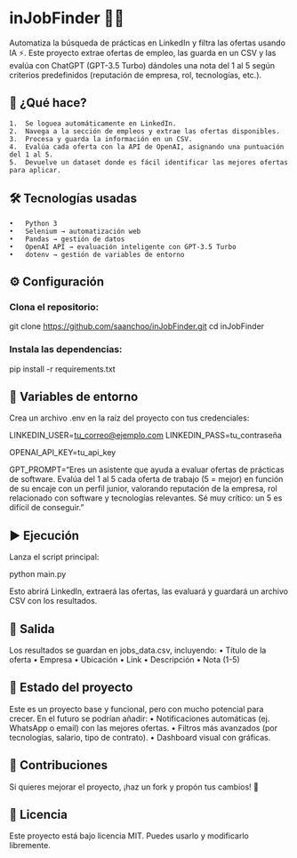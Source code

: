 # inJobFinder 🔎💼

Automatiza la búsqueda de prácticas en LinkedIn y filtra las ofertas usando IA ⚡.
Este proyecto extrae ofertas de empleo, las guarda en un CSV y las evalúa con ChatGPT (GPT-3.5 Turbo) dándoles una nota del 1 al 5 según criterios predefinidos (reputación de empresa, rol, tecnologías, etc.).


## 🚀 ¿Qué hace?
	1.	Se loguea automáticamente en LinkedIn.
	2.	Navega a la sección de empleos y extrae las ofertas disponibles.
	3.	Procesa y guarda la información en un CSV.
	4.	Evalúa cada oferta con la API de OpenAI, asignando una puntuación del 1 al 5.
	5.	Devuelve un dataset donde es fácil identificar las mejores ofertas para aplicar.



## 🛠️ Tecnologías usadas
	•	Python 3
	•	Selenium → automatización web
	•	Pandas → gestión de datos
	•	OpenAI API → evaluación inteligente con GPT-3.5 Turbo
	•	dotenv → gestión de variables de entorno



## ⚙️ Configuración

### Clona el repositorio:

git clone https://github.com/saanchoo/inJobFinder.git
cd inJobFinder

### Instala las dependencias:

pip install -r requirements.txt



## 🔑 Variables de entorno

Crea un archivo .env en la raíz del proyecto con tus credenciales:

LINKEDIN_USER=tu_correo@ejemplo.com
LINKEDIN_PASS=tu_contraseña

OPENAI_API_KEY=tu_api_key

GPT_PROMPT=“Eres un asistente que ayuda a evaluar ofertas de prácticas de software. Evalúa del 1 al 5 cada oferta de trabajo (5 = mejor) en función de su encaje con un perfil junior, valorando reputación de la empresa, rol relacionado con software y tecnologías relevantes. Sé muy crítico: un 5 es difícil de conseguir.”



## ▶️ Ejecución

Lanza el script principal:

python main.py

Esto abrirá LinkedIn, extraerá las ofertas, las evaluará y guardará un archivo CSV con los resultados.



## 📂 Salida

Los resultados se guardan en jobs_data.csv, incluyendo:
	•	Título de la oferta
	•	Empresa
	•	Ubicación
	•	Link
	•	Descripción
	•	Nota (1-5)



## 🚧 Estado del proyecto

Este es un proyecto base y funcional, pero con mucho potencial para crecer.
En el futuro se podrían añadir:
	•	Notificaciones automáticas (ej. WhatsApp o email) con las mejores ofertas.
	•	Filtros más avanzados (por tecnologías, salario, tipo de contrato).
	•	Dashboard visual con gráficas.



## 🤝 Contribuciones

Si quieres mejorar el proyecto, ¡haz un fork y propón tus cambios! 🙌



## 📜 Licencia

Este proyecto está bajo licencia MIT. Puedes usarlo y modificarlo libremente.
